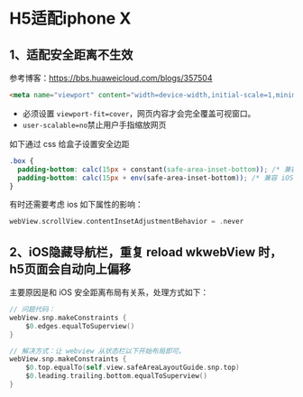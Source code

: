 # H5适配iphone X


## 1、适配安全距离不生效

参考博客：https://bbs.huaweicloud.com/blogs/357504

```html
<meta name="viewport" content="width=device-width,initial-scale=1,minimum-scale=1,maximum-scale=1,user-scalable=no,viewport-fit=cover" />
```
* 必须设置 `viewport-fit=cover`，网页内容才会完全覆盖可视窗口。
* `user-scalable=no`禁止用户手指缩放网页


如下通过 css 给盒子设置安全边距
```css
.box {
  padding-bottom: calc(15px + constant(safe-area-inset-bottom)); /* 兼容 iOS < 11.2 */
  padding-bottom: calc(15px + env(safe-area-inset-bottom)); /* 兼容 iOS >= 11.2 */
}
```

有时还需要考虑 ios 如下属性的影响：

```swift
webView.scrollView.contentInsetAdjustmentBehavior = .never
```

## 2、iOS隐藏导航栏，重复 reload wkwebView 时，h5页面会自动向上偏移

主要原因是和 iOS 安全距离布局有关系，处理方式如下：

```swift
// 问题代码：
webView.snp.makeConstraints {
    $0.edges.equalToSuperview()
}

// 解决方式：让 webview 从状态栏以下开始布局即可。
webView.snp.makeConstraints {
    $0.top.equalTo(self.view.safeAreaLayoutGuide.snp.top)
    $0.leading.trailing.bottom.equalToSuperview()
}
```